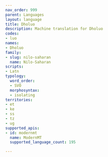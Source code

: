 ```yaml
---
nav_order: 999
parent: Languages
layout: language
title: Dholuo
description: Machine translation for Dholuo
codes:
- luo
names:
- Dholuo
family:
- slug: nilo-saharan
  name: Nilo-Saharan
scripts:
- Latn
typology:
  word_order:
  - SVO
  morphosyntax:
  - isolating
territories:
- et
- ke
- ss
- tz
- ug
supported_apis:
- id: modernmt
  name: ModernMT
  supported_language_count: 195

---
```


